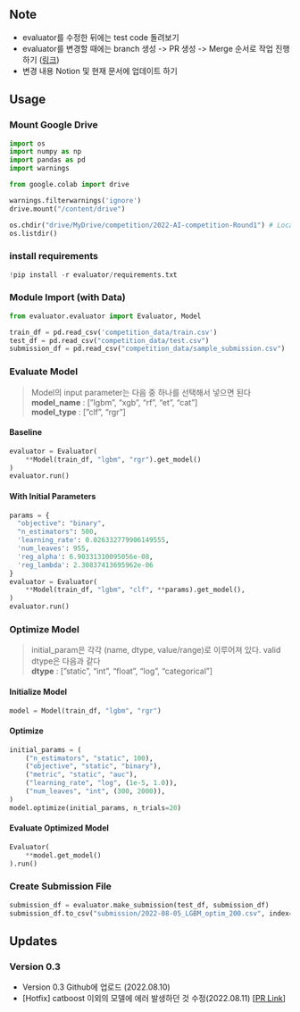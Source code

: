 ## Note
- evaluator를 수정한 뒤에는 test code 돌려보기
- evaluator를 변경할 때에는 branch 생성 -> PR 생성 -> Merge 순서로 작업 진행하기 ([링크](https://www.notion.so/simya/Github-Policy-82fc68ae4b38425486d4cb3334dbb77c))
- 변경 내용 Notion 및 현재 문서에 업데이트 하기

## Usage
### Mount Google Drive

```python
import os
import numpy as np
import pandas as pd
import warnings

from google.colab import drive

warnings.filterwarnings('ignore')
drive.mount("/content/drive")

os.chdir("drive/MyDrive/competition/2022-AI-competition-Round1") # Local Path
os.listdir()
```

### install requirements
```python
!pip install -r evaluator/requirements.txt
```

### Module Import (with Data)
```python
from evaluator.evaluator import Evaluator, Model

train_df = pd.read_csv('competition_data/train.csv')
test_df = pd.read_csv("competition_data/test.csv")
submission_df = pd.read_csv("competition_data/sample_submission.csv")
```

### Evaluate Model

> Model의 input parameter는 다음 중 하나를 선택해서 넣으면 된다  
> **model_name** : [”lgbm”, “xgb”, “rf”, “et”, “cat”]  
> **model_type** : [”clf”, “rgr”]  

#### Baseline
```python
evaluator = Evaluator(
    **Model(train_df, "lgbm", "rgr").get_model()
)
evaluator.run()
```

#### With Initial Parameters
```python
params = {
  "objective": "binary",
  "n_estimators": 500,
  'learning_rate': 0.026332779906149555,
  'num_leaves': 955,
  'reg_alpha': 6.90331310095056e-08,
  'reg_lambda': 2.30837413695962e-06
}
evaluator = Evaluator(
    **Model(train_df, "lgbm", "clf", **params).get_model(),
)
evaluator.run()
```

### Optimize Model

> initial_param은 각각 (name, dtype, value/range)로 이루어져 있다. valid dtype은 다음과 같다  
> **dtype** : [”static”, “int”, “float”, “log”, “categorical”]  

#### Initialize Model
```python
model = Model(train_df, "lgbm", "rgr")
```
#### Optimize
```python
initial_params = (
    ("n_estimators", "static", 100),
    ("objective", "static", "binary"),
    ("metric", "static", "auc"),
    ("learning_rate", "log", (1e-5, 1.0)),
    ("num_leaves", "int", (300, 2000)),
)
model.optimize(initial_params, n_trials=20)
```

#### Evaluate Optimized Model
```python
Evaluator(
    **model.get_model()
).run()
```

### Create Submission File
```python
submission_df = evaluator.make_submission(test_df, submission_df)
submission_df.to_csv("submission/2022-08-05_LGBM_optim_200.csv", index=False)
```

## Updates
### Version 0.3
- Version 0.3 Github에 업로드 (2022.08.10)
- [Hotfix] catboost 이외의 모델에 에러 발생하던 것 수정(2022.08.11) [[PR Link](https://github.com/Kohgeonho/2022-AI-competition-Round1/pull/1)]
